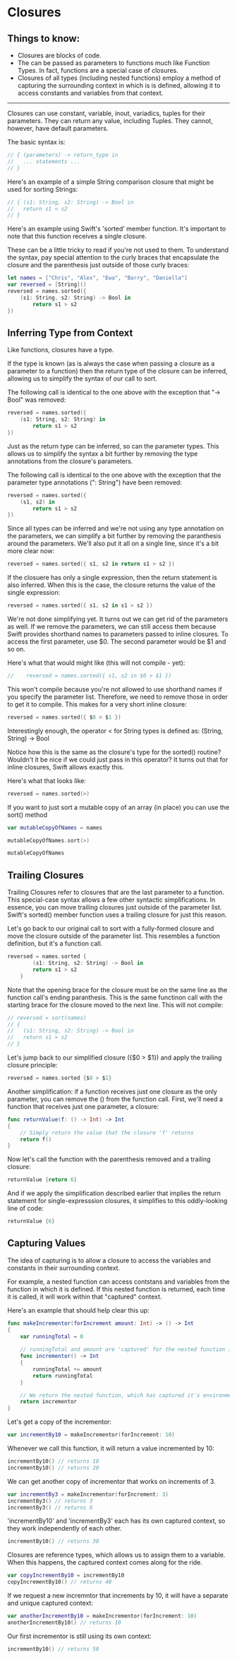 # Closures

## Things to know:
- Closures are blocks of code.
- The can be passed as parameters to functions much like Function Types. In fact, functions are a special case of closures.
- Closures of all types (including nested functions) employ a method of capturing the surrounding context in which is is defined, allowing it to access constants and variables from that context.
-------------

Closures can use constant, variable, inout, variadics, tuples for their parameters. They can
return any value, including Tuples. They cannot, however, have default parameters.

The basic syntax is:
```swift
// { (parameters) -> return_type in
//   ... statements ...
// }
```

Here's an example of a simple String comparison closure that might be used for sorting Strings:
```swift
// { (s1: String, s2: String) -> Bool in
//   return s1 < s2
// }
```

Here's an example using Swift's 'sorted' member function. It's important to note that this function receives a single closure.

These can be a little tricky to read if you're not used to them. To understand the syntax, pay special attention to the curly braces that encapsulate the closure and the parenthesis just outside of those curly braces:
```swift
let names = ["Chris", "Alex", "Ewa", "Barry", "Daniella"]
var reversed = [String]()
reversed = names.sorted({
    (s1: String, s2: String) -> Bool in
        return s1 > s2
})
```

## Inferring Type from Context

Like functions, closures have a type.

If the type is known (as is always the case when passing a closure as a parameter to a function) then the return type of the closure can be inferred, allowing us to simplify the syntax of our call to sort.

The following call is identical to the one above with the exception that "-> Bool" was removed:
```swift
reversed = names.sorted({
    (s1: String, s2: String) in
		return s1 > s2
})
```

Just as the return type can be inferred, so can the parameter types. This allows us to simplify the syntax a bit further by removing the type annotations from the closure's parameters.

The following call is identical to the one above with the exception that the parameter type annotations (": String") have been removed:
```swift
reversed = names.sorted({
    (s1, s2) in
		return s1 > s2
})
```

Since all types can be inferred and we're not using any type annotation on the parameters, we can simplify a bit further by removing the paranthesis around the parameters. We'll also put it all on a single line, since it's a bit more clear now:
```swift
reversed = names.sorted({ s1, s2 in return s1 > s2 })
```

If the closuere has only a single expression, then the return statement is also inferred. When this is the case, the closure returns the value of the single expression:
```swift
reversed = names.sorted({ s1, s2 in s1 > s2 })
```

We're not done simplifying yet. It turns out we can get rid of the parameters as well. If we remove the parameters, we can still access them because Swift provides shorthand names to parameters passed to inline closures. To access the first parameter, use $0. The second parameter would be $1 and so on.

Here's what that would might like (this will not compile - yet):
```swift
//    reversed = names.sorted({ s1, s2 in $0 > $1 })
```

This won't compile because you're not allowed to use shorthand names if you specify the parameter list. Therefore, we need to remove those in order to get it to compile. This makes for a very short inline closure:
```swift
reversed = names.sorted({ $0 > $1 })
```

Interestingly enough, the operator < for String types is defined as: (String, String) -> Bool

Notice how this is the same as the closure's type for the sorted() routine? Wouldn't it be nice if we could just pass in this operator? It turns out that for inline closures, Swift allows exactly this.

Here's what that looks like:
```swift
reversed = names.sorted(>)
```

If you want to just sort a mutable copy of an array (in place) you can use the sort() method
```swift
var mutableCopyOfNames = names

mutableCopyOfNames.sort(>)

mutableCopyOfNames
```

## Trailing Closures

Trailing Closures refer to closures that are the last parameter to a function. This special-case syntax allows a few other syntactic simplifications. In essence, you can move trailing closures just outside of the parameter list. Swift's sorted() member function uses a trailing closure for just this reason.

Let's go back to our original call to sort with a fully-formed closure and move the closure outside of the parameter list. This resembles a function definition, but it's a function call.
```swift
reversed = names.sorted {
		(s1: String, s2: String) -> Bool in
		return s1 > s2
	}
```

Note that the opening brace for the closure must be on the same line as the function call's ending paranthesis. This is the same functinon call with the starting brace for the closure moved to the next line. This will not compile:
```swift
// reversed = sort(names)
// {
//   (s1: String, s2: String) -> Bool in
//   return s1 > s2
// }
```

Let's jump back to our simplified closure ({$0 > $1}) and apply the trailing closure principle:
```swift
reversed = names.sorted {$0 > $1}
```

Another simplification: if a function receives just one closure as the only parameter, you can remove the () from the function call. First, we'll need a function that receives just one parameter, a closure:
```swift
func returnValue(f: () -> Int) -> Int
{
	// Simply return the value that the closure 'f' returns
	return f()
}
```

Now let's call the function with the parenthesis removed and a trailing closure:
```swift
returnValue {return 6}
```

And if we apply the simplification described earlier that implies the return statement for single-expresssion closures, it simplifies to this oddly-looking line of code:
```swift
returnValue {6}
```

## Capturing Values

The idea of capturing is to allow a closure to access the variables and constants in their surrounding context.

For example, a nested function can access contstans and variables from the function in which it is defined. If this nested function is returned, each time it is called, it will work within that "captured" context.

Here's an example that should help clear this up:
```swift
func makeIncrementor(forIncrement amount: Int) -> () -> Int
{
	var runningTotal = 0
	
	// runningTotal and amount are 'captured' for the nested function incrementor()
	func incrementor() -> Int
	{
		runningTotal += amount
		return runningTotal
	}

	// We return the nested function, which has captured it's environment
	return incrementor
}
```

Let's get a copy of the incrementor:
```swift
var incrementBy10 = makeIncrementor(forIncrement: 10)
```

Whenever we call this function, it will return a value incremented by 10:
```swift
incrementBy10() // returns 10
incrementBy10() // returns 20
```

We can get another copy of incrementor that works on increments of 3.
```swift
var incrementBy3 = makeIncrementor(forIncrement: 3)
incrementBy3() // returns 3
incrementBy3() // returns 6
```

'incrementBy10' and 'incrementBy3' each has its own captured context, so they work independently of each other.
```swift
incrementBy10() // returns 30
```

Closures are reference types, which allows us to assign them to a variable. When this happens, the captured context comes along for the ride.
```swift
var copyIncrementBy10 = incrementBy10
copyIncrementBy10() // returns 40
```

If we request a new incremntor that increments by 10, it will have a separate and unique captured context:
```swift
var anotherIncrementBy10 = makeIncrementor(forIncrement: 10)
anotherIncrementBy10() // returns 10
```

Our first incrementor is still using its own context:
```swift
incrementBy10() // returns 50
```

